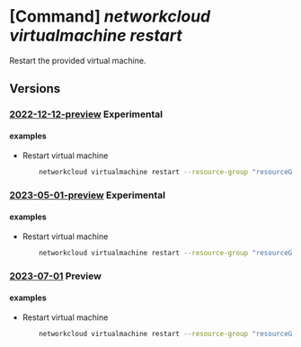 # [Command] _networkcloud virtualmachine restart_

Restart the provided virtual machine.

## Versions

### [2022-12-12-preview](/Resources/mgmt-plane/L3N1YnNjcmlwdGlvbnMve30vcmVzb3VyY2Vncm91cHMve30vcHJvdmlkZXJzL21pY3Jvc29mdC5uZXR3b3JrY2xvdWQvdmlydHVhbG1hY2hpbmVzL3t9L3Jlc3RhcnQ=/2022-12-12-preview.xml) **Experimental**

<!-- mgmt-plane /subscriptions/{}/resourcegroups/{}/providers/microsoft.networkcloud/virtualmachines/{}/restart 2022-12-12-preview -->

#### examples

- Restart virtual machine
    ```bash
        networkcloud virtualmachine restart --resource-group "resourceGroupName" --name "virtualMachineName"
    ```

### [2023-05-01-preview](/Resources/mgmt-plane/L3N1YnNjcmlwdGlvbnMve30vcmVzb3VyY2Vncm91cHMve30vcHJvdmlkZXJzL21pY3Jvc29mdC5uZXR3b3JrY2xvdWQvdmlydHVhbG1hY2hpbmVzL3t9L3Jlc3RhcnQ=/2023-05-01-preview.xml) **Experimental**

<!-- mgmt-plane /subscriptions/{}/resourcegroups/{}/providers/microsoft.networkcloud/virtualmachines/{}/restart 2023-05-01-preview -->

#### examples

- Restart virtual machine
    ```bash
        networkcloud virtualmachine restart --resource-group "resourceGroupName" --name "virtualMachineName"
    ```

### [2023-07-01](/Resources/mgmt-plane/L3N1YnNjcmlwdGlvbnMve30vcmVzb3VyY2Vncm91cHMve30vcHJvdmlkZXJzL21pY3Jvc29mdC5uZXR3b3JrY2xvdWQvdmlydHVhbG1hY2hpbmVzL3t9L3Jlc3RhcnQ=/2023-07-01.xml) **Preview**

<!-- mgmt-plane /subscriptions/{}/resourcegroups/{}/providers/microsoft.networkcloud/virtualmachines/{}/restart 2023-07-01 -->

#### examples

- Restart virtual machine
    ```bash
        networkcloud virtualmachine restart --resource-group "resourceGroupName" --name "virtualMachineName"
    ```
